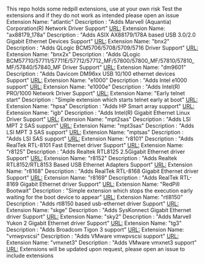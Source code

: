This repo holds some redpill extensions, use at your own risk
Test the extensions and if they do not work as intended please open an issue
Extension Name: "atlantic" Description : "Adds Marvell (Aquantia) Corporation(R) Network Driver Support"
[URL:]("https://raw.githubusercontent.com/pocopico/rp-ext/master/atlantic/rpext-index.json")
Extension Name: "ax88179_178a" Description : "Adds ASIX AX88179/178A based USB 3.0/2.0 Gigabit Ethernet Devices Support"
[URL:]("https://raw.githubusercontent.com/pocopico/rp-ext/master/ax88179_178a/rpext-index.json")
Extension Name: "bnx2" Description : "Adds QLogic BCM5706/5708/5709/5716 Driver Support"
[URL:]("https://raw.githubusercontent.com/pocopico/rp-ext/master/bnx2/rpext-index.json")
Extension Name: "bnx2x" Description : "Adds QLogic BCM57710/57711/57711E/57712/57712_MF/57800/57800_MF/57810/57810_MF/57840/57840_MF Driver Support"
[URL:]("https://raw.githubusercontent.com/pocopico/rp-ext/master/bnx2x/rpext-index.json")
Extension Name: "dm9601" Description : "Adds Davicom DM96xx USB 10/100 ethernet devices Support"
[URL:]("https://raw.githubusercontent.com/pocopico/rp-ext/master/dm9601/rpext-index.json")
Extension Name: "e1000" Description : "Adds Intel e1000 support"
[URL:]("https://raw.githubusercontent.com/pocopico/rp-ext/master/e1000/rpext-index.json")
Extension Name: "e1000e" Description : "Adds Intel(R) PRO/1000 Network Driver Support"
[URL:]("https://raw.githubusercontent.com/pocopico/rp-ext/master/e1000e/rpext-index.json")
Extension Name: "Early telnet start" Description : "Simple extension which starts telnet early at boot"
[URL:]("https://github.com/pocopico/rp-ext/raw/main/early-telnet/rpext-index.json")
Extension Name: "hpsa" Description : "Adds HP Smart array support"
[URL:]("https://raw.githubusercontent.com/pocopico/rp-ext/master/hpsa/rpext-index.json")
Extension Name: "igb" Description : "Adds Intel(R) Gigabit Ethernet Linux Driver Support"
[URL:]("https://raw.githubusercontent.com/pocopico/rp-ext/master/igb/rpext-index.json")
Extension Name: "mpt2sas" Description : "Adds LSI MPT 2 SAS support"
[URL:]("https://raw.githubusercontent.com/pocopico/rp-ext/master/mpt2sas/rpext-index.json")
Extension Name: "mpt3sas" Description : "Adds LSI MPT 3 SAS support"
[URL:]("https://raw.githubusercontent.com/pocopico/rp-ext/master/mpt3sas/rpext-index.json")
Extension Name: "mptsas" Description : "Adds LSI SAS support"
[URL:]("https://raw.githubusercontent.com/pocopico/rp-ext/master/mptsas/rpext-index.json")
Extension Name: "r8101" Description : "Adds RealTek RTL-8101 Fast Ethernet driver Support"
[URL:]("https://raw.githubusercontent.com/pocopico/rp-ext/master/r8101/rpext-index.json")
Extension Name: "r8125" Description : "Adds Realtek RTL8125 2.5Gigabit Ethernet driver Support"
[URL:]("https://raw.githubusercontent.com/pocopico/rp-ext/master/r8125/rpext-index.json")
Extension Name: "r8152" Description : "Adds Realtek RTL8152/RTL8153 Based USB Ethernet Adapters Support"
[URL:]("https://raw.githubusercontent.com/pocopico/rp-ext/master/r8152/rpext-index.json")
Extension Name: "r8168" Description : "Adds RealTek RTL-8168 Gigabit Ethernet driver Support"
[URL:]("https://raw.githubusercontent.com/pocopico/rp-ext/master/r8168/rpext-index.json")
Extension Name: "r8169" Description : "Adds RealTek RTL-8169 Gigabit Ethernet driver Support"
[URL:]("https://raw.githubusercontent.com/pocopico/rp-ext/master/r8169/rpext-index.json")
Extension Name: "RedPill Bootwait" Description : "Simple extension which stops the execution early waiting for the boot device to appear"
[URL:]("https://github.com/pocopico/rp-ext/raw/main/redpill-boot-wait/rpext-index.json")
Extension Name: "rtl8150" Description : "Adds rtl8150 based usb-ethernet driver Support"
[URL:]("https://raw.githubusercontent.com/pocopico/rp-ext/master/rtl8150/rpext-index.json")
Extension Name: "skge" Description : "Adds SysKonnect Gigabit Ethernet driver Support"
[URL:]("https://raw.githubusercontent.com/pocopico/rp-ext/master/skge/rpext-index.json")
Extension Name: "sky2" Description : "Adds Marvell Yukon 2 Gigabit Ethernet driver Support"
[URL:]("https://raw.githubusercontent.com/pocopico/rp-ext/master/sky2/rpext-index.json")
Extension Name: "tg3" Description : "Adds Broadcom Tigon 3 support"
[URL:]("https://raw.githubusercontent.com/pocopico/rp-ext/master/tg3/rpext-index.json")
Extension Name: "vmwpvscsi" Description : "Adds VMware vmwpvscsi support"
[URL:]("https://raw.githubusercontent.com/pocopico/rp-ext/master/vmwpvscsi/rpext-index.json")
Extension Name: "vmxnet3" Description : "Adds VMware vmxnet3 support"
[URL:]("https://raw.githubusercontent.com/pocopico/rp-ext/master/vmxnet3/rpext-index.json")
Extensions will be updated upon request, please open an issue to include extensions
